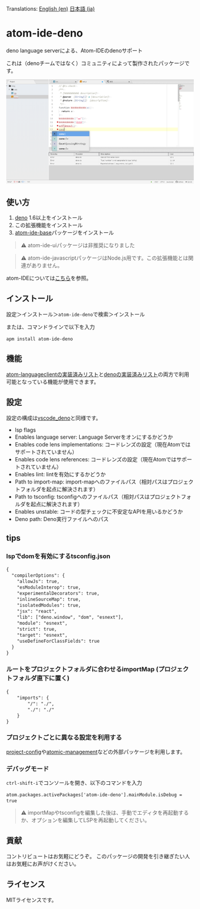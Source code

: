 Translations: [English (en)](https://github.com/ayame113/atom-ide-deno/blob/master/README.md) [日本語 (ja)](https://github.com/ayame113/atom-ide-deno/blob/master/README_ja.md)

# atom-ide-deno

deno language serverによる、Atom-IDEのdenoサポート

これは（denoチームではなく）コミュニティによって製作されたパッケージです。

![screen shot](https://raw.githubusercontent.com/ayame113/atom-ide-deno/master/screenshot/1.png)

## 使い方

1. [deno](https://deno.land/) 1.6以上をインストール
2. この拡張機能をインストール
3. [atom-ide-base](https://atom.io/packages/atom-ide-base)パッケージをインストール

> ⚠️ atom-ide-uiパッケージは非推奨になりました

> ⚠️ atom-ide-javascriptパッケージはNode.js用です。この拡張機能とは関連がありません。

atom-IDEについては[こちら](https://atom-community.github.io/)を参照。


## インストール

設定＞インストール＞`atom-ide-deno`で検索＞インストール

または、コマンドラインで以下を入力
```
apm install atom-ide-deno
```


## 機能

[atom-languageclientの実装済みリスト](https://github.com/atom-community/atom-languageclient#capabilities)と[denoの実装済みリスト](https://github.com/denoland/deno/issues/8643#issue-758171107)の両方で利用可能となっている機能が使用できます。

## 設定

設定の構成は[vscode_deno](https://github.com/denoland/vscode_deno)と同様です。

 - lsp flags
  - Enables language server: Language Serverをオンにするかどうか
  - Enables code lens implementations: コードレンズの設定（現在Atomではサポートされていません）
  - Enables code lens references: コードレンズの設定（現在Atomではサポートされていません）
  - Enables lint: lintを有効にするかどうか
  - Path to import-map: import-mapへのファイルパス（相対パスはプロジェクトフォルダを起点に解決されます）
  - Path to tsconfig: tsconfigへのファイルパス（相対パスはプロジェクトフォルダを起点に解決されます）
  - Enables unstable: コードの型チェックに不安定なAPIを用いるかどうか
 - Deno path: Deno実行ファイルへのパス


## tips

### lspでdomを有効にするtsconfig.json
```
{
  "compilerOptions": {
    "allowJs": true,
    "esModuleInterop": true,
    "experimentalDecorators": true,
    "inlineSourceMap": true,
    "isolatedModules": true,
    "jsx": "react",
    "lib": ["deno.window", "dom", "esnext"],
    "module": "esnext",
    "strict": true,
    "target": "esnext",
    "useDefineForClassFields": true
  }
}
```

### ルートをプロジェクトフォルダに合わせるimportMap (プロジェクトフォルダ直下に置く)
```
{
	"imports": {
		"/": "./",
		"./": "./"
	}
}
```

### プロジェクトごとに異なる設定を利用する

[project-config](https://atom.io/packages/project-config)や[atomic-management](https://atom.io/packages/atomic-management)などの外部パッケージを利用します。

### デバッグモード

`ctrl-shift-i`でコンソールを開き、以下のコマンドを入力
```
atom.packages.activePackages['atom-ide-deno'].mainModule.isDebug = true
```

> ⚠️ importMapやtsconfigを編集した後は、手動でエディタを再起動するか、オプションを編集してLSPを再起動してください。


## 貢献

コントリビュートはお気軽にどうぞ。
このパッケージの開発を引き継ぎたい人はお気軽にお声がけください。


## ライセンス

MITライセンスです。
